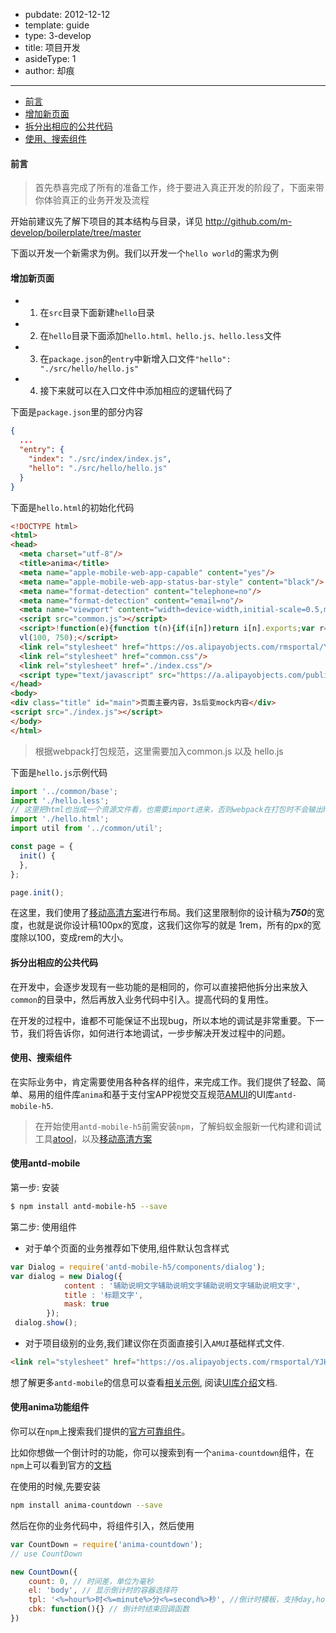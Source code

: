 -	pubdate: 2012-12-12
-	template: guide
-	type: 3-develop
-	title: 项目开发
-	asideType: 1
-	author: 却痕

---

-	[前言](#前言)
-	[增加新页面](#增加新页面)
-	[拆分出相应的公共代码](#拆分出相应的公共代码)
-	[使用、搜索组件](#使用、搜索组件)

#### 前言

> 首先恭喜完成了所有的准备工作，终于要进入真正开发的阶段了，下面来带你体验真正的业务开发及流程

开始前建议先了解下项目的其本结构与目录，详见 http://github.com/m-develop/boilerplate/tree/master

下面以开发一个新需求为例。我们以开发一个`hello world`的需求为例

#### 增加新页面

-	1. 在`src`目录下面新建`hello`目录
-	2. 在`hello`目录下面添加`hello.html、hello.js、hello.less`文件
-	3. 在`package.json`的`entry`中新增入口文件`"hello": "./src/hello/hello.js"`
-	4. 接下来就可以在入口文件中添加相应的逻辑代码了

下面是`package.json`里的部分内容

```json
{
  ...
  "entry": {
    "index": "./src/index/index.js",
    "hello": "./src/hello/hello.js"
  }
}
```

下面是`hello.html`的初始化代码

```html
<!DOCTYPE html>
<html>
<head>
  <meta charset="utf-8"/>
  <title>anima</title>
  <meta name="apple-mobile-web-app-capable" content="yes"/>
  <meta name="apple-mobile-web-app-status-bar-style" content="black"/>
  <meta name="format-detection" content="telephone=no"/>
  <meta name="format-detection" content="email=no"/>
  <meta name="viewport" content="width=device-width,initial-scale=0.5,maximum-scale=0.5,minimum-scale=0.5,user-scalable=no">
  <script src="common.js"></script>
  <script>!function(e){function t(n){if(i[n])return i[n].exports;var r=i[n]={exports:{},id:n,loaded:!1};return e[n].call(r.exports,r,r.exports,t),r.loaded=!0,r.exports}var i={};return t.m=e,t.c=i,t.p="",t(0)}([function(e,t){"use strict";Object.defineProperty(t,"__esModule",{value:!0});var i=window;t["default"]=i.vl=function(e,t){var n=e||100,r=t||750,a=i.document,d=navigator.userAgent,o=d.match(/Android[\S\s]+AppleWebkit\/(\d{3})/i),l=d.match(/U3\/((\d+|\.){5,})/i),s=l&&parseInt(l[1].split(".").join(""),10)>=80,u=a.documentElement,c=1;if(o&&o[1]>534||s){u.style.fontSize=n+"px";var p=a.createElement("div");p.setAttribute("style","width: 1rem;display:none"),u.appendChild(p);var m=i.getComputedStyle(p).width;if(u.removeChild(p),m!==u.style.fontSize){var v=parseInt(m,10);c=100/v}}var f=a.querySelector('meta[name="viewport"]');f||(f=a.createElement("meta"),f.setAttribute("name","viewport"),a.head.appendChild(f)),f.setAttribute("content","width=device-width,user-scalable=no,initial-scale=1,maximum-scale=1,minimum-scale=1");var h=function(){u.style.fontSize=n/r*u.clientWidth*c+"px"};h(),i.addEventListener("resize",h)},e.exports=t["default"]}]);
  vl(100, 750);</script>
  <link rel="stylesheet" href="https://os.alipayobjects.com/rmsportal/YJHOBQTADnUotqX.css"/>
  <link rel="stylesheet" href="common.css"/>
  <link rel="stylesheet" href="./index.css"/>
  <script type="text/javascript" src="https://a.alipayobjects.com/publichome-static/antBridge/antBridge.min.js"></script>
</head>
<body>
<div class="title" id="main">页面主要内容，3s后变mock内容</div>
<script src="./index.js"></script>
</body>
</html>

```

> 根据webpack打包规范，这里需要加入common.js 以及 hello.js

下面是`hello.js`示例代码

```js
import '../common/base';
import './hello.less';
// 这里把html也当成一个资源文件看，也需要import进来，否则webpack在打包时不会输出html文件
import './hello.html';
import util from '../common/util';

const page = {
  init() {
  },
};

page.init();

```

在这里，我们使用了[移动高清方案](/solution/hd.html)进行布局。我们这里限制你的设计稿为***750***的宽度，也就是说你设计稿100px的宽度，这我们这你写的就是 1rem，所有的px的宽度除以100，变成rem的大小。

#### 拆分出相应的公共代码

在开发中，会逐步发现有一些功能的是相同的，你可以直接把他拆分出来放入`common`的目录中，然后再放入业务代码中引入。提高代码的复用性。

在开发的过程中，谁都不可能保证不出现bug，所以本地的调试是非常重要。下一节，我们将告诉你，如何进行本地调试，一步步解决开发过程中的问题。

#### 使用、搜索组件

在实际业务中，肯定需要使用各种各样的组件，来完成工作。我们提供了轻盈、简单、易用的组件库`anima`和基于支付宝APP视觉交互规范[AMUI](https://doc.open.alipay.com/doc2/detail.htm?treeId=128&articleId=104330&docType=1)的UI库`antd-mobile-h5`.

> 在开始使用`antd-mobile-h5`前需安装`npm`，了解蚂蚁金服新一代构建和调试工具[atool](http://ant-tool.github.io/index.html)，以及[移动高清方案](/solution/hd.html)

#### 使用antd-mobile

第一步: 安装

```bash
$ npm install antd-mobile-h5 --save
```

第二步: 使用组件

-	对于单个页面的业务推荐如下使用,组件默认包含样式

```js 
var Dialog = require('antd-mobile-h5/components/dialog');
var dialog = new Dialog({
            content : '辅助说明文字辅助说明文字辅助说明文字辅助说明文字',
            title : '标题文字',
            mask: true
        });
 dialog.show(); 
```

-	对于项目级别的业务,我们建议你在页面直接引入`AMUI`基础样式文件.

```html
<link rel="stylesheet" href="https://os.alipayobjects.com/rmsportal/YJHOBQTADnUotqX.css"/>
```

想了解更多`antd-mobile`的信息可以查看[相关示例](https://m-develop.github.io/antd-mobile-h5/), 阅读[UI库介绍](/ui/antd-mobile.html)文档.

#### 使用anima功能组件

你可以在`npm`上搜索我们提供的[官方可靠组件](https://www.npmjs.com/search?q=anima)。

比如你想做一个倒计时的功能，你可以搜索到有一个`anima-countdown`组件，在`npm`上可以看到官方的[文档](https://www.npmjs.com/package/anima-countdown)

在使用的时候,先要安装

```bash
npm install anima-countdown --save
```

然后在你的业务代码中，将组件引入，然后使用

```js
var CountDown = require('anima-countdown');
// use CountDown

new CountDown({
    count: 0, // 时间差，单位为毫秒
    el: 'body', // 显示倒计时的容器选择符
    tpl: '<%=hour%>时<%=minute%>分<%=second%>秒', //倒计时模板，支持day,hour,minute,second占位符
    cbk: function(){} // 倒计时结束回调函数
})
```
